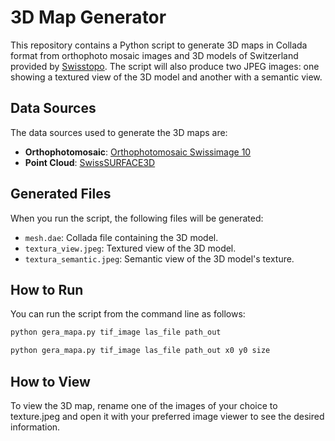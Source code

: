 # 3D Map Generator

This repository contains a Python script to generate 3D maps in Collada format from orthophoto mosaic images and 3D models of Switzerland provided by [Swisstopo](https://www.swisstopo.admin.ch/en/). The script will also produce two JPEG images: one showing a textured view of the 3D model and another with a semantic view.

## Data Sources

The data sources used to generate the 3D maps are:

- **Orthophotomosaic**: [Orthophotomosaic Swissimage 10](https://www.swisstopo.admin.ch/en/orthoimage-swissimage-10)
- **Point Cloud**: [SwissSURFACE3D](https://www.swisstopo.admin.ch/en/height-model-swisssurface3d)

## Generated Files

When you run the script, the following files will be generated:

- `mesh.dae`: Collada file containing the 3D model.
- `textura_view.jpeg`: Textured view of the 3D model.
- `textura_semantic.jpeg`: Semantic view of the 3D model's texture.

## How to Run

You can run the script from the command line as follows:

```bash
python gera_mapa.py tif_image las_file path_out
```

```bash
python gera_mapa.py tif_image las_file path_out x0 y0 size
```

## How to View

To view the 3D map, rename one of the images of your choice to texture.jpeg and open it with your preferred image viewer to see the desired information.

